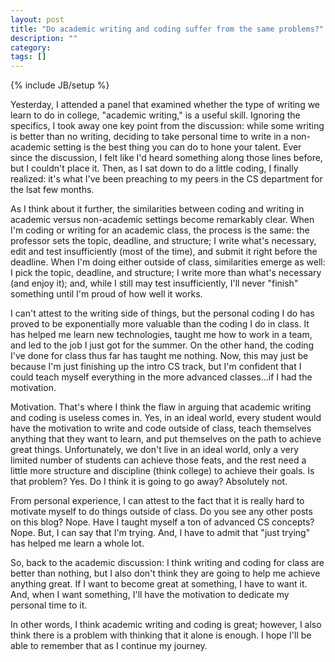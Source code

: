 ```yaml
---
layout: post
title: "Do academic writing and coding suffer from the same problems?"
description: ""
category: 
tags: []
---
```

{% include JB/setup %}

Yesterday, I attended a panel that examined whether the type of writing we learn to do in college, "academic writing," is a useful skill. Ignoring the specifics, I took away one key point from the discussion: while some writing is better than no writing, deciding to take personal time to write in a non-academic setting is the best thing you can do to hone your talent. Ever since the discussion, I felt like I'd heard something along those lines before, but I couldn't place it. Then, as I sat down to do a little coding, I finally realized: it's what I've been preaching to my peers in the CS department for the lsat few months.

As I think about it further, the similarities between coding and writing in academic versus non-academic settings become remarkably clear. When I'm coding or writing for an academic class, the process is the same: the professor sets the topic, deadline, and structure; I write what's necessary, edit and test insufficiently (most of the time), and submit it right before the deadline. When I'm doing either outside of class, similarities emerge as well: I pick the topic, deadline, and structure; I write more than what's necessary (and enjoy it); and, while I still may test insufficiently, I'll never "finish" something until I'm proud of how well it works.

I can't attest to the writing side of things, but the personal coding I do has proved to be exponentially more valuable than the coding I do in class. It has helped me learn new technologies, taught me how to work in a team, and led to the job I just got for the summer. On the other hand, the coding I've done for class thus far has taught me nothing. Now, this may just be because I'm just finishing up the intro CS track, but I'm confident that I could teach myself everything in the more advanced classes...if I had the motivation.

Motivation. That's where I think the flaw in arguing that academic writing and coding is useless comes in. Yes, in an ideal world, every student would have the motivation to write and code outside of class, teach themselves anything that they want to learn, and put themselves on the path to achieve great things. Unfortunately, we don't live in an ideal world, only a very limited number of students can achieve those feats, and the rest need a little more structure and discipline (think college) to achieve their goals. Is that problem? Yes. Do I think it is going to go away? Absolutely not.

From personal experience, I can attest to the fact that it is really hard to motivate myself to do things outside of class. Do you see any other posts on this blog? Nope. Have I taught myself a ton of advanced CS concepts? Nope. But, I can say that I'm trying. And, I have to admit that "just trying" has helped me learn a whole lot.

So, back to the academic discussion: I think writing and coding for class are better than nothing, but I also don't think they are going to help me achieve anything great. If I want to become great at something, I have to want it. And, when I want something, I'll have the motivation to dedicate my personal time to it.

In other words, I think academic writing and coding is great; however, I also think there is a problem with thinking that it alone is enough. I hope I'll be able to remember that as I continue my journey.